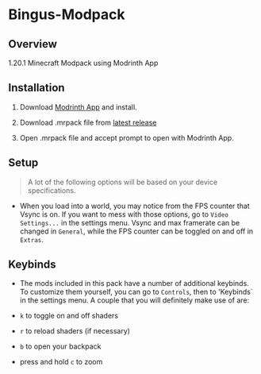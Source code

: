 # Bingus-Modpack


## Overview
1.20.1 Minecraft Modpack using Modrinth App

## Installation
1. Download [Modrinth App](https://modrinth.com/app) and install.

2. Download .mrpack file from [latest release](https://github.com/da-crab/Bingus-Modpack/releases)

3. Open .mrpack file and accept prompt to open with Modrinth App.

## Setup
> A lot of the following options will be based on your device specifications.

- When you load into a world, you may notice from the FPS counter that Vsync is on. If you want to mess with those options, go to `Video Settings...` in the settings menu. Vsync and max framerate can be changed in `General`, while the FPS counter can be toggled on and off in `Extras`.


## Keybinds 
- The mods included in this pack have a number of additional keybinds. To customize them yourself, you can go to `Controls`, then to 'Keybinds` in the settings menu. A couple that you will definitely make use of are:

- `k` to toggle on and off shaders
- `r` to reload shaders (if necessary)
- `b` to open your backpack
- press and hold `c` to zoom



